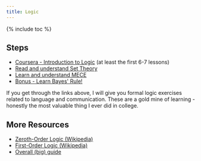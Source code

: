 ```yaml
---
title: Logic
---
```


{% include toc %}

## Steps
- [Coursera - Introduction to Logic](https://www.coursera.org/learn/logic-introduction) (at least the first 6-7 lessons)
- [Read and understand Set Theory](https://www.onlinemathlearning.com/math-sets.html)
- [Learn and understand MECE](https://www.preplounge.com/en/bootcamp.php/case-cracking-toolbox/structure-your-thoughts/mece-principle)
- [Bonus - Learn Bayes' Rule!](https://arbital.com/p/bayes_rule/?l=1zq)

If you get through the links above, I will give you formal logic exercises related to language and communication. These are a gold mine of learning - honestly the most valuable thing I ever did in college.


## More Resources
- [Zeroth-Order Logic (Wikipedia)](https://en.wikipedia.org/wiki/Propositional_calculus)
- [First-Order Logic (Wikipedia)](https://en.wikipedia.org/wiki/First-order_logic)
- [Overall (big) guide](https://www.logicmatters.net/resources/pdfs/TeachYourselfLogic2017.pdf)
